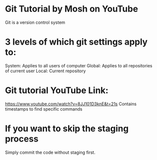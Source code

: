 # Git Tutorial by Mosh on YouTube

Git is a version control system

# 3 levels of which git settings apply to:

System: Applies to all users of computer
Global: Applies to all repositories of current user
Local: Current repository 

# Git tutorial YouTube Link:
https://www.youtube.com/watch?v=8JJ101D3knE&t=21s
Contains timestamps to find specific commands

# If you want to skip the staging process
Simply commit the code without staging first.

